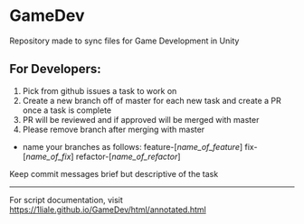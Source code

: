 # GameDev
Repository made to sync files for Game Development in Unity

## For Developers:
1. Pick from github issues a task to work on
2. Create a new branch off of master for each new task and create a PR once a task is complete
3. PR will be reviewed and if approved will be merged with master
3. Please remove branch after merging with master

- name your branches as follows:
feature-[*_name_of_feature_*]
fix-[*_name_of_fix_*]
refactor-[*_name_of_refactor_*]

Keep commit messages brief but descriptive of the task

------------------------------------------------------------

For script documentation, visit https://1liale.github.io/GameDev/html/annotated.html

